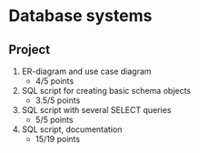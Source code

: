 # Database systems
## Project
1. ER-diagram and use case diagram
	- 4/5 points
2. SQL script for creating basic schema objects
	- 3.5/5 points
3. SQL script with several SELECT queries
	- 5/5 points
4. SQL script, documentation
	- 15/19 points